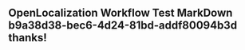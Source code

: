 <properties
ms.topic="hero-topic"
ms.test1="hero-topic"
ms.test2="test"/>


## OpenLocalization Workflow Test MarkDown b9a38d38-bec6-4d24-81bd-addf80094b3d thanks!



<!--HONumber=Aug16_HO3-->


